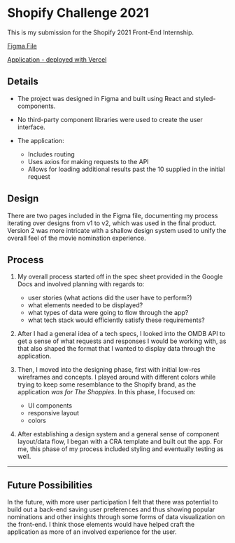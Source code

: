 # Shopify Challenge 2021

This is my submission for the Shopify 2021 Front-End Internship.

[Figma File](https://www.figma.com/file/RyRdmKuQYuhcy4nFXmWX2m/Shopify-Project?node-id=225%3A0)

[Application - deployed with Vercel](https://shopify-challenge-2021-xi.vercel.app/)

## Details

- The project was designed in Figma and built using React and styled-components.
- No third-party component libraries were used to create the user interface.

- The application:
  - Includes routing
  - Uses axios for making requests to the API
  - Allows for loading additional results past the 10 supplied in the initial request

## Design

There are two pages included in the Figma file, documenting my process iterating over designs from v1 to v2, which was used in the final product. Version 2 was more intricate with a shallow design system used to unify the overall feel of the movie nomination experience.

## Process

1. My overall process started off in the spec sheet provided in the Google Docs and involved planning with regards to:

   - user stories (what actions did the user have to perform?)
   - what elements needed to be displayed?
   - what types of data were going to flow through the app?
   - what tech stack would efficiently satisfy these requirements?
  
2. After I had a general idea of a tech specs, I looked into the OMDB API to get a sense of what requests and responses I would be working with, as that also shaped the format that I wanted to display data through the application.

3. Then, I moved into the designing phase, first with initial low-res wireframes and concepts. I played around with different colors while trying to keep some resemblance to the Shopify brand, as the application *was for The Shoppies*. In this phase, I focused on:

   - UI components
   - responsive layout
   - colors

4. After establishing a design system and a general sense of component layout/data flow, I began with a CRA template and built out the app. For me, this phase of my process included styling and eventually testing as well.

---

## Future Possibilities

In the future, with more user participation I felt that there was potential to build out a back-end saving user preferences and thus showing popular nominations and other insights through some forms of data visualization on the front-end. I think those elements would have helped craft the application as more of an involved experience for the user. 
